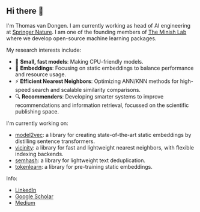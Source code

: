 ## Hi there 👋

I'm Thomas van Dongen. I am currently working as head of AI engineering at [Springer Nature](https://www.springernature.com/gp). I am one of the founding members of [The Minish Lab](https://github.com/MinishLab) where we develop open-source machine learning packages.

My research interests include:
- 🚤 **Small, fast models**: Making CPU-friendly models.
- 🧩 **Embeddings**: Focusing on static embeddings to balance performance and resource usage.
- ⚡ **Efficient Nearest Neighbors**: Optimizing ANN/KNN methods for high-speed search and scalable similarity comparisons.
- 🔍 **Recommenders**: Developing smarter systems to improve recommendations and information retrieval, focussed on the scientific publishing space.


I'm currently working on:
- [model2vec](https://github.com/MinishLab/model2vec): a library for creating state-of-the-art static embeddings by distilling sentence transformers.
- [vicinity](https://github.com/MinishLab/vicinity): a library for fast and lightweight nearest neighbors, with flexible indexing backends.
- [semhash](https://github.com/MinishLab/semhash): a library for lightweight text deduplication.
- [tokenlearn](https://github.com/MinishLab/tokenlearn): a library for pre-training static embeddings.


Info:
- [LinkedIn](https://www.linkedin.com/in/thomas-van-dongen/)
- [Google Scholar](https://scholar.google.com/citations?user=2Yc0IXMAAAAJ&hl=en)
- [Medium](https://medium.com/@thomasvandongen)
